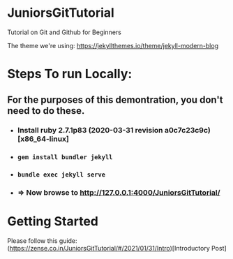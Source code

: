 # JuniorsGitTutorial
Tutorial on Git and Github for Beginners  

The theme we're using: https://jekyllthemes.io/theme/jekyll-modern-blog

# Steps To run Locally:   

## For the purposes of this demontration, you don't need to do these.


 * ### Install ruby 2.7.1p83 (2020-03-31 revision a0c7c23c9c) [x86_64-linux]
 * ### `gem install bundler jekyll`
 * ### `bundle exec jekyll serve`
 * ### => Now browse to http://127.0.0.1:4000/JuniorsGitTutorial/ 
 
 # Getting Started  
 Please follow this guide: (https://zense.co.in/JuniorsGitTutorial/#/2021/01/31/Intro)[Introductory Post]
